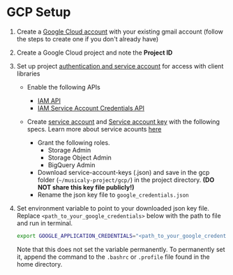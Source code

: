 # GCP Setup

1. Create a [Google Cloud account](https://console.cloud.google.com) with your existing gmail account (follow the steps to create one if you don't already have)
2. Create a Google Cloud project and note the **Project ID**
3. Set up project [authentication and service account](https://cloud.google.com/docs/authentication/getting-started) for access with client libraries
   * Enable the following APIs
     * [IAM API](https://console.cloud.google.com/apis/library/iam.googleapis.com)
     * [IAM Service Account Credentials API](https://console.cloud.google.com/apis/library/iamcredentials.googleapis.com)
   * Create [service account](https://cloud.google.com/iam/docs/creating-managing-service-accounts) and [Service account key](https://cloud.google.com/iam/docs/creating-managing-service-account-keys#creating) with the following specs. Learn more about service acounts [here](https://cloud.google.com/iam/docs/service-accounts)

     * Grant the following roles.
       * Storage Admin
       * Storage Object Admin
       * BigQuery Admin
     * Download service-account-keys (.json) and save in the gcp folder (`~/musicaly-project/gcp/`) in the project directory. **(DO NOT share this key file publicly!)**
     * Rename the json key file to `google_credentials.json`
4. Set environment variable to point to your downloaded json key file. Replace `<path_to_your_google_credentials>` below with the path to file and run in terminal.

    ``` bash
    export GOOGLE_APPLICATION_CREDENTIALS="<path_to_your_google_credentials>"
    ```
    Note that this does not set the variable permanently. To permanently set it, append the command to the `.bashrc` or `.profile` file found in the home directory.
  